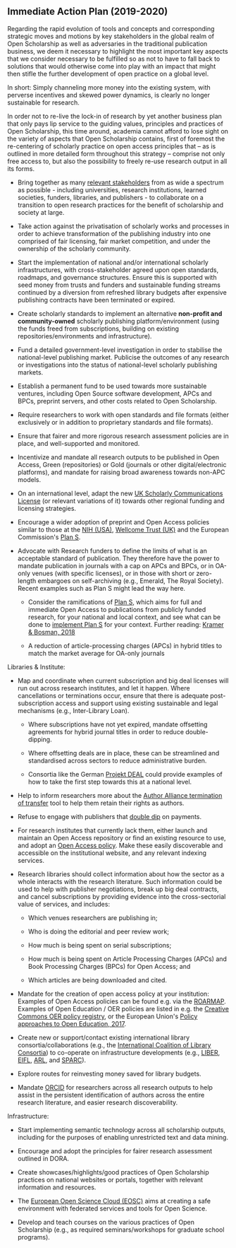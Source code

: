 ## Immediate Action Plan (2019-2020)

Regarding the rapid evolution of tools and concepts and corresponding strategic moves and motions by key stakeholders in the global realm of Open Scholarship as well as adversaries in the traditional publication business, we deem it necessary to highlight the most important key aspects that we consider necessary to be fulfilled so as not to have to fall back to solutions that would otherwise come into play with an impact that might then stifle the further development of open practice on a global level.

In short: Simply channeling more money into the existing system, with perverse incentives and skewed power dynamics, is clearly no longer sustainable for research.

In order not to re-live the lock-in of research by yet another business plan that only pays lip service to the guiding values, principles and practices of Open Scholarship, this time around, academia cannot afford to lose sight on the variety of aspects that Open Scholarship contains, first of foremost the re-centering of scholarly practice on open access principles that – as is outlined in more detailed form throughout this strategy – comprise not only free access to, but also the possibility to freely re-use research output in all its forms.


-   Bring together as many [relevant stakeholders](https://doi.org/10.3233/ISU-170839) from as wide a spectrum as possible - including universities, research institutions, learned societies, funders, libraries, and publishers - to collaborate on a transition to open research practices for the benefit of scholarship and society at large.

-   Take action against the privatisation of scholarly works and processes in order to achieve transformation of the publishing industry into one comprised of fair licensing, fair market competition, and under the ownership of the scholarly community.

-   Start the implementation of national and/or international scholarly infrastructures, with cross-stakeholder agreed upon open standards, roadmaps, and governance structures. Ensure this is supported with seed money from trusts and funders and sustainable funding streams continued by a diversion from refreshed library budgets after expensive publishing contracts have been terminated or expired.

-   Create scholarly standards to implement an alternative **non-profit and community-owned** scholarly publishing platform/environment (using the funds freed from subscriptions, building on existing repositories/environments and infrastructure).

-   Fund a detailed government-level investigation in order to stabilise the national-level publishing market. Publicise the outcomes of any research or investigations into the status of national-level scholarly publishing markets.

-   Establish a permanent fund to be used towards more sustainable ventures, including Open Source software development, APCs and BPCs, preprint servers, and other costs related to Open Scholarship.


-   Require researchers to work with open standards and file formats (either exclusively or in addition to proprietary standards and file formats).

-   Ensure that fairer and more rigorous research assessment policies are in place, and well-supported and monitored.

-   Incentivize and mandate all research outputs to be published in Open Access, Green (repositories) or Gold (journals or other digital/electronic platforms), and mandate for raising broad awareness towards non-APC models.

-   On an international level, adapt the new [UK Scholarly Communications License](http://ukscl.ac.uk/) (or relevant variations of it) towards other regional funding and licensing strategies.

-   Encourage a wider adoption of preprint and Open Access policies similar to those at the [NIH (USA)](https://publicaccess.nih.gov/policy.htm), [Wellcome Trust (UK)](https://wellcome.ac.uk/funding/guidance/open-access-policy) and the European Commission's [Plan S](https://ec.europa.eu/commission/commissioners/2014-2019/moedas/announcements/plan-s-and-coalition-s-accelerating-transition-full-and-immediate-open-access-scientific_en).

-   Advocate with Research funders to define the limits of what is an acceptable standard of publication. They therefore have the power to mandate publication in journals with a cap on APCs and BPCs, or in OA-only venues (with specific licenses), or in those with short or zero-length embargoes on self-archiving (e.g., Emerald, The Royal Society). Recent examples such as
    Plan S might lead the way here.

    -   Consider the ramifications of [Plan S](https://www.coalition-s.org/about/), which aims for full and immediate Open Access to publications from publicly funded research, for
        your national and local context, and see what can be done to [implement Plan S](https://www.coalition-s.org/wp-content/uploads/271118_cOAlitionS_Guidance.pdf) for your context. Further reading: [Kramer & Bosman, 2018](https://101innovations.wordpress.com/2018/11/30/nine-routes-towards-plan-s-compliance/)

    -   A reduction of article-processing charges (APCs) in hybrid titles to match the market average for OA-only journals

Libraries & Institute:

-   Map and coordinate when current subscription and big deal licenses will run
    out across research institutes, and let it happen. Where cancellations or
    terminations occur, ensure that there is adequate post-subscription access
    and support using existing sustainable and legal mechanisms (e.g.,
    Inter-Library Loan).

    -   Where subscriptions have not yet expired, mandate offsetting agreements
        for hybrid journal titles in order to reduce double-dipping.

    -   Where offsetting deals are in place, these can be streamlined and
        standardised across sectors to reduce administrative burden.

    -   Consortia like the German [Projekt DEAL](https://www.projekt-deal.de/)
        could provide examples of how to take the first step towards this at a
        national level.

-   Help to inform researchers more about the [Author Alliance termination of
    transfer](https://www.authorsalliance.org/resources/termination-of-transfer/)
    tool to help them retain their rights as authors.

-   Refuse to engage with publishers that [double
    dip](http://www.rluk.ac.uk/about-us/blog/the-costs-of-double-dipping/) on
    payments.

-   For research institutes that currently lack them, either launch and maintain
    an Open Access repository or find an existing resource to use, and adopt an
    [Open Access
    policy](https://cyber.harvard.edu/hoap/Good_practices_for_university_open-access_policies).
    Make these easily discoverable and accessible on the institutional website,
    and any relevant indexing services.

-   Research libraries should collect information about how the sector as a
    whole interacts with the research literature. Such information could be used
    to help with publisher negotiations, break up big deal contracts, and cancel
    subscriptions by providing evidence into the cross-sectorial value of
    services, and includes:

    -   Which venues researchers are publishing in;

    -   Who is doing the editorial and peer review work;

    -   How much is being spent on serial subscriptions;

    -   How much is being spent on Article Processing Charges (APCs) and Book
        Processing Charges (BPCs) for Open Access; and

    -   Which articles are being downloaded and cited.

-   Mandate for the creation of open access policy at your institution: Examples
    of Open Access policies can be found e.g. via the
    [ROARMAP](https://roarmap.eprints.org/cgi/search/advanced). Examples of Open
    Education / OER policies are listed in e.g. the [Creative Commons OER policy
    registry](https://wiki.creativecommons.org/wiki/OER_Policy_Registry), or the
    European Union's [Policy approaches to Open Education,
    2017](https://doi.org/10.2760/283135).

-   Create new or support/contact existing international library
    consortia/collaborations (e.g., the [International Coalition of Library
    Consortia](http://icolc.net/)) to co-operate on infrastructure developments
    (e.g., [LIBER](https://libereurope.eu/), [EIFL](http://www.eifl.net/),
    [ARL](http://www.arl.org/), and [SPARC](https://sparcopen.org/)).

-   Explore routes for reinvesting money saved for library budgets.

-   Mandate [ORCID](https://orcid.org/) for researchers across all research
    outputs to help assist in the persistent identification of authors across
    the entire research literature, and easier research discoverability.

Infrastructure:

-   Start implementing semantic technology across all scholarship outputs,
    including for the purposes of enabling unrestricted text and data mining.

-   Encourage and adopt the principles for fairer research assessment outlined
    in DORA.

-   Create showcases/highlights/good practices of Open Scholarship practices on
    national websites or portals, together with relevant information and
    resources.

-   The [European Open Science Cloud
    (EOSC)](https://ec.europa.eu/research/openscience/index.cfm?pg=open-science-cloud)
    aims at creating a safe environment with federated services and tools for
    Open Science.

-   Develop and teach courses on the various practices of Open Scholarship
    (e.g., as required seminars/workshops for graduate school programs).

